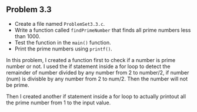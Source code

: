 ## Problem 3.3
- Create a file named `ProblemSet3.3.c`.
- Write a function called `findPrimeNumber` that finds all prime numbers less than 1000.
- Test the function in the `main()` function.
- Print the prime numbers using `printf()`.

In this problem, I created a function first to check if a number is prime number or not. I used the if statement inside a for loop to detect the remainder of number divided by any number from 2 to number/2, if number (num) is divisble by any number from 2 to num/2. Then the number will not be prime.

Then I created another if statement inside a for loop to actually printout all the prime number from 1 to the input value.